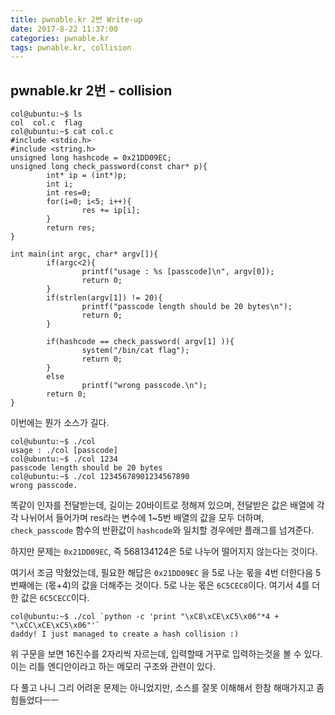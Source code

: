 ```yaml
---
title: pwnable.kr 2번 Write-up
date: 2017-8-22 11:37:00
categories: pwnable.kr
tags: pwnable.kr, collision
---
```


## pwnable.kr 2번 - collision

    col@ubuntu:~$ ls
    col  col.c  flag
    col@ubuntu:~$ cat col.c
    #include <stdio.h>
    #include <string.h>
    unsigned long hashcode = 0x21DD09EC;
    unsigned long check_password(const char* p){
            int* ip = (int*)p;
            int i;
            int res=0;
            for(i=0; i<5; i++){
                    res += ip[i];
            }
            return res;
    }
    
    int main(int argc, char* argv[]){
            if(argc<2){
                    printf("usage : %s [passcode]\n", argv[0]);
                    return 0;
            }
            if(strlen(argv[1]) != 20){
                    printf("passcode length should be 20 bytes\n");
                    return 0;
            }
    
            if(hashcode == check_password( argv[1] )){
                    system("/bin/cat flag");
                    return 0;
            }
            else
                    printf("wrong passcode.\n");
            return 0;
    }

이번에는 뭔가 소스가 길다.

    col@ubuntu:~$ ./col
    usage : ./col [passcode]
    col@ubuntu:~$ ./col 1234
    passcode length should be 20 bytes
    col@ubuntu:~$ ./col 12345678901234567890
    wrong passcode.

똑같이 인자를 전달받는데, 길이는 20바이트로 정해져 있으며, 전달받은 값은 배열에 각각 나뉘어서 들어가며 res라는 변수에 1~5번 배열의 값을 모두 더하며, `check_passcode` 함수의 반환값이 `hashcode`와 일치할 경우에만 플래그를 넘겨준다.

하지만 문제는 `0x21DD09EC`, 즉 568134124은 5로 나누어 떨어지지 않는다는 것이다.

여기서 조금 막혔었는데, 필요한 해답은 `0x21DD09EC` 을 5로 나눈 몫을 4번 더한다음 5번째에는 (몫+4)의 값을 더해주는 것이다. 5로 나눈 몫은 `6C5CEC8`이다. 여기서 4를 더한 값은 `6C5CECC`이다. 

    col@ubuntu:~$ ./col `python -c 'print "\xC8\xCE\xC5\x06"*4 + "\xCC\xCE\xC5\x06"'`
    daddy! I just managed to create a hash collision :)

위 구문을 보면 16진수를 2자리씩 자르는데, 입력할때 거꾸로 입력하는것을 볼 수 있다. 이는 리틀 엔디안이라고 하는 메모리 구조와 관련이 있다.

다 풀고 나니 그리 어려운 문제는 아니었지만, 소스를 잘못 이해해서 한참 해매가지고 좀 힘들었다ㅡㅡ